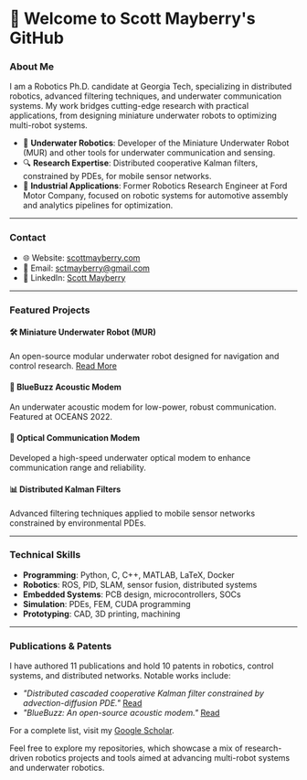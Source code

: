 # 👋 Welcome to Scott Mayberry's GitHub

### About Me
I am a Robotics Ph.D. candidate at Georgia Tech, specializing in distributed robotics, advanced filtering techniques, and underwater communication systems. My work bridges cutting-edge research with practical applications, from designing miniature underwater robots to optimizing multi-robot systems.

- 🌊 **Underwater Robotics**: Developer of the Miniature Underwater Robot (MUR) and other tools for underwater communication and sensing.
- 🔍 **Research Expertise**: Distributed cooperative Kalman filters, constrained by PDEs, for mobile sensor networks.
- 🚗 **Industrial Applications**: Former Robotics Research Engineer at Ford Motor Company, focused on robotic systems for automotive assembly and analytics pipelines for optimization.

---

### Contact
- 🌐 Website: [scottmayberry.com](https://scottmayberry.com)
- 📧 Email: [sctmayberry@gmail.com](mailto:sctmayberry@gmail.com)
- 💼 LinkedIn: [Scott Mayberry](https://linkedin.com/in/scott-mayberry-robo)

---

### Featured Projects
#### 🛠 Miniature Underwater Robot (MUR)
An open-source modular underwater robot designed for navigation and control research. [Read More](https://scholar.scottmayberry.com)

#### 🎵 BlueBuzz Acoustic Modem
An underwater acoustic modem for low-power, robust communication. Featured at OCEANS 2022.

#### 📡 Optical Communication Modem
Developed a high-speed underwater optical modem to enhance communication range and reliability.

#### 📊 Distributed Kalman Filters
Advanced filtering techniques applied to mobile sensor networks constrained by environmental PDEs.

---

### Technical Skills
- **Programming**: Python, C, C++, MATLAB, LaTeX, Docker
- **Robotics**: ROS, PID, SLAM, sensor fusion, distributed systems
- **Embedded Systems**: PCB design, microcontrollers, SOCs
- **Simulation**: PDEs, FEM, CUDA programming
- **Prototyping**: CAD, 3D printing, machining

---

### Publications & Patents
I have authored 11 publications and hold 10 patents in robotics, control systems, and distributed networks. Notable works include:
- _"Distributed cascaded cooperative Kalman filter constrained by advection-diffusion PDE."_ [Read](https://doi.org/10.3389/frobt.2023.1175418)
- _"BlueBuzz: An open-source acoustic modem."_ [Read](https://doi.org/10.1109/OCEANS47191.2022.9977326)

For a complete list, visit my [Google Scholar](https://scholar.scottmayberry.com).


Feel free to explore my repositories, which showcase a mix of research-driven robotics projects and tools aimed at advancing multi-robot systems and underwater robotics.
